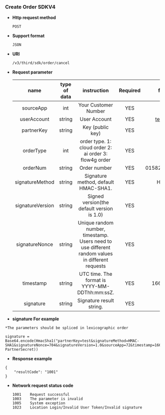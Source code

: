 ### Create Order SDKV4

- **Http request method**
  
    ```
    POST
    ```
    
- **Support format**
  
    ```
    JSON
    ```
    
- **URI**
  
    ```
    /v3/third/sdk/order/cancel
    ```
    
- **Request parameter**

   |       name       | type of data |                         instruction                          | Required |  for example  |
   | :--------------: | :----------: | :----------------------------------------------------------: | :------: | :-----------: |
   |    sourceApp     |     int      |                     Your Customer Number                     |   YES    |      72       |
   |   userAccount    |    string    |                         User Account                         |   YES    | test@123.com  |
   |    partnerKey    |    string    |                       Key (public key)                       |   YES    |               |
   |     orderType    |     int      | order type. 1: cloud order 2: ai order 3: flow4g order       |   YES    | 1 or 2 or 3   |
   |     orderNum     |    string    |                          Order number                        |   YES    |01582572KS0209053 |
   | signatureMethod  |    string    |             Signature method, default HMAC-SHA1.             |   YES    |   HMAC-SHA1   |
   | signatureVersion |    string    |          Signed version(the default version is 1.0)          |   YES    |      1.0      |
   |  signatureNonce  |    string    | Unique random number, timestamp. Users need to use different random values in different requests |   YES    |      704      |
   |    timestamp     |    string    |        UTC time. The format is YYYY-MM-DDThh:mm:ssZ.         |   YES    | 1667476374574 |
   |    signature     |    string    |                   Signature result string.                   |   YES    |               |
   
- **signature For example**

```
*The parameters should be spliced in lexicographic order

signature = Base64.encode(HmacSha1("partnerKey=test&signatureMethod=HMAC-SHA1&signatureNonce=704&signatureVersion=1.0&sourceApp=72&timestamp=1667476374574&orderType=1&orderNum=1", PartnerSecret))
```

- **Response example**

```
{
	"resultCode": "1001"
}
```
- **Network request status code**

  ```
  1001    Request successful
  1003    The parameter is invalid
  1005    System exception
  1023    Location Login/Invalid User Token/Invalid signature
  ```